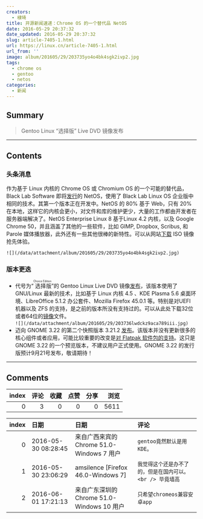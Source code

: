 ```yaml
---
creators:
  - 棣琦
title: 开源新闻速递：Chrome OS 的一个替代品 NetOS
date: 2016-05-29 20:37:32
date_updated: 2016-05-29 20:37:32
slug: article-7405-1.html
url: https://linux.cn/article-7405-1.html
url_from: ''
image: album/201605/29/203735yo4o4bk4sgk2ivp2.jpg
tags:
  - chrome os
  - gentoo
  - netos
categories:
  - 新闻
---
```


## Summary

> Gentoo Linux “选择版” Live DVD 镜像发布

***

<!-- more -->

## Contents

### 头条消息

作为基于 Linux 内核的 Chrome OS 或 Chromium OS 的一个可能的替代品，Black Lab Software 即将[发行](http://www.pc-opensystems.com/2016/05/netos-enterprise-developer-preview-8-is.html)的 NetOS，使用了 Black Lab Linux OS 企业版中相同的技术。其第一个版本正在开发中。NetOS 的 80% 基于 Web，只有 20% 在本地，这样它的内核会更小，对文件和库的维护更少，大量的工作都由开发者在服务器端解决了。NetOS Enterprise Linux 8 基于Linux 4.2 内核，以及 Google Chrome 50，并且涵盖了其他的一些软件，比如 GIMP, Dropbox, Scribus, 和 Parole 媒体播放器，此外还有一些其他很棒的新特性。可以从网站[下载](http://www.pc-opensystems.com/2016/05/netos-enterprise-developer-preview-8-is.html) ISO 镜像抢先体验。

`![](/data/attachment/album/201605/29/203735yo4o4bk4sgk2ivp2.jpg)`

### 版本更迭

* 代号为“<ruby> 选择版 <rt>  Choice Edition </rt></ruby>”的 Gentoo Linux Live DVD 镜像[发布](https://wiki.gentoo.org/wiki/Project:RelEng/LiveDVD/20160514)，该版本使用了 GNU/Linux 最新的技术，比如基于 Linux 内核 4.5 、KDE Plasma 5.6 桌面环境、LibreOffice 5.1.2 办公套件、Mozilla Firefox 45.0.1 等。特别是对UEFI 机器以及 ZFS 的支持，是之前的版本所没有支持过的。可以从此处下载32位或者64位的[镜像](http://linux.softpedia.com/get/System/Operating-Systems/Linux-Distributions/Gentoo-Linux-879.shtml#download)文件。  
`![](/data/attachment/album/201605/29/203736lwdckz9aca789iii.jpg)`
* 迈向 GNOME 3.22 的第二个快照版本 3.21.2 [发布](http://permalink.gmane.org/gmane.comp.gnome.devel.announce/465)。该版本并没有更新很多的核心组件或者应用，可能比较重要的改变是[对 Flatpak 软件包的支持](http://news.softpedia.com/news/gnome-software-package-manager-has-just-received-support-for-flatpak-packages-504397.shtml)。这只是 GNOME 3.22 的一个预览版本，不建议用户正式使用。GNOME 3.22 的发行版预计9月21号发布，敬请期待！

***

## Comments


|   index |   评论 |   收藏 |   点赞 |   分享 |   浏览 |
|--------:|-------:|-------:|-------:|-------:|-------:|
|       0 |      3 |      0 |      0 |      0 |   5611 |

|   index | 日期                | 日期                                       | 评论                                                      |
|--------:|:--------------------|:-------------------------------------------|:----------------------------------------------------------|
|       0 | 2016-05-30 08:28:45 | 来自广西来宾的 Chrome 51.0-Windows 7 用户  | `gentoo竟然默认是用KDE。`                                 |
|       1 | 2016-05-30 23:06:29 | amsilence [Firefox 46.0-Windows 7]         | `我觉得这个还是办不了的，但是在国内可以。<br /> 毕竟墙高` |
|       2 | 2016-06-01 17:21:13 | 来自广东深圳的 Chrome 51.0-Windows 10 用户 | `只希望chromeos兼容安卓app`                               |
